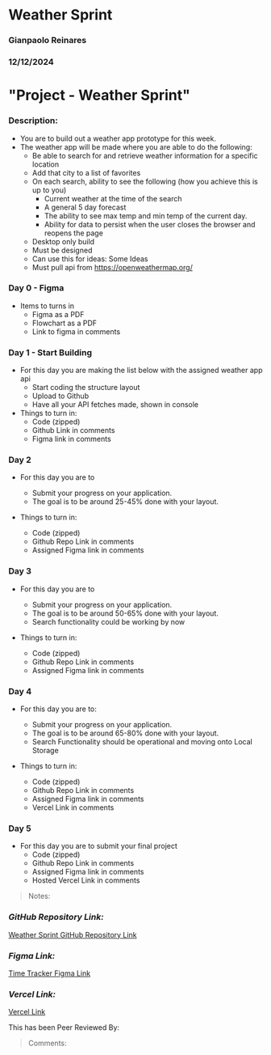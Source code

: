 # Weather Sprint

### Gianpaolo Reinares
### 12/12/2024
# "Project - Weather Sprint"
### Description: 
- You are to build out a weather app prototype for this week.
- The weather app will be made where you are able to do the following:
  * Be able to search for and retrieve weather information for a specific location
  * Add that city to a list of favorites
  * On each search,  ability to see the following (how you achieve this is up to you)
    * Current weather at the time of the search
    * A general 5 day forecast
    * The ability to see max temp and min temp of the current day.
    * Ability for data to persist when the user closes the browser and reopens the page
  * Desktop only build
  * Must be designed
  * Can use this for ideas: Some Ideas
  * Must pull api from https://openweathermap.org/

### Day 0 - Figma
- Items to turns in 
  * Figma as a PDF
  * Flowchart as a PDF
  * Link to figma in comments 

### Day 1 - Start Building
- For this day you are making the list below with the assigned weather app api
  * Start coding the structure layout
  * Upload to Github
  * Have all your API fetches made, shown in console
- Things to turn in:
  * Code (zipped)
  * Github Link in comments
  * Figma link in comments

### Day 2
- For this day you are to
  * Submit your progress on your application.
  * The goal is to be around 25-45% done with your layout.

- Things to turn in:
  * Code (zipped)
  * Github Repo Link in comments
  * Assigned Figma link in comments

### Day 3
- For this day you are to
  * Submit your progress on your application.
  * The goal is to be around 50-65% done with your layout.
  * Search functionality could be working by now

- Things to turn in:
  * Code (zipped)
  * Github Repo Link in comments
  * Assigned Figma link in comments

### Day 4
- For this day you are to:
  * Submit your progress on your application.
  * The goal is to be around 65-80% done with your layout.
  * Search Functionality should be operational and moving onto Local Storage

- Things to turn in:
  * Code (zipped)
  * Github Repo Link in comments
  * Assigned Figma link in comments
  * Vercel Link in comments 

### Day 5
- For this day you are to submit your final project
  * Code (zipped)
  * Github Repo Link in comments
  * Assigned Figma link in comments
  * Hosted Vercel Link in comments


> Notes: 

### _GitHub Repository Link:_
[Weather Sprint GitHub Repository Link](https://github.com/MandoxaElemental/WeatherSprint-Trade)
### _Figma Link:_
[Time Tracker Figma Link](https://www.figma.com/design/YAcbIEAs6E8c18GKTALVet/Weather?node-id=16-5219&t=j8DH5YJgVjikILWt-1)
### _Vercel Link:_
[Vercel Link](https://weather-sprint-trade.vercel.app/)

This has been Peer Reviewed By: 
> Comments: 
